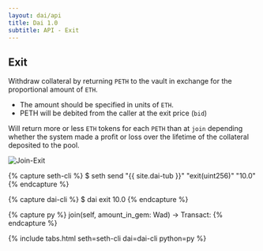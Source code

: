 ```yaml
---
layout: dai/api
title: Dai 1.0
subtitle: API - Exit
---
```


## Exit

Withdraw collateral by returning `PETH` to the vault in exchange for the
proportional amount of `ETH`.

- The amount should be specified in units of `ETH`.
- PETH will be debited from the caller at the exit price (`bid`)

Will return more or less `ETH` tokens for each `PETH` than at `join` depending
whether the system made a profit or loss over the lifetime of the collateral
deposited to the pool.

![Join-Exit](https://user-images.githubusercontent.com/5028/35772451-cba0bb78-09a3-11e8-8f8e-fc8d6ecbad3e.png)

{% capture seth-cli %}
  $ seth send "{{ site.dai-tub }}" "exit(uint256)" "10.0"
{% endcapture %}

{% capture dai-cli %}
  $ dai exit 10.0
{% endcapture %}

{% capture py %}
  join(self, amount_in_gem: Wad) -> Transact:
{% endcapture %}

{% include tabs.html seth=seth-cli dai=dai-cli python=py %}
